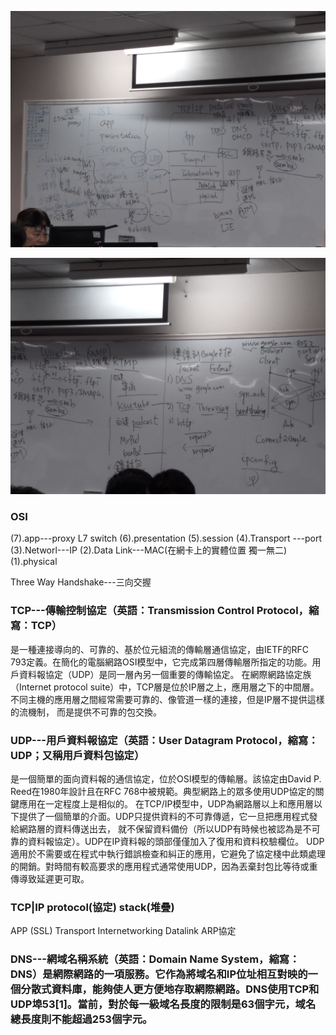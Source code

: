 ![image](protocal.jpeg.jpg)

![image](protocal2.jpg)

### OSI
(7).app---proxy L7 switch
(6).presentation
(5).session
(4).Transport ---port
(3).Networl---IP
(2).Data Link---MAC(在網卡上的實體位置 獨一無二)
(1).physical


Three Way Handshake---三向交握


### TCP---傳輸控制協定（英語：Transmission Control Protocol，縮寫：TCP）
是一種連接導向的、可靠的、基於位元組流的傳輸層通信協定，由IETF的RFC 793定義。在簡化的電腦網路OSI模型中，它完成第四層傳輸層所指定的功能。用戶資料報協定（UDP）是同一層內另一個重要的傳輸協定。
在網際網路協定族（Internet protocol suite）中，TCP層是位於IP層之上，應用層之下的中間層。不同主機的應用層之間經常需要可靠的、像管道一樣的連接，但是IP層不提供這樣的流機制，
而是提供不可靠的包交換。


### UDP---用戶資料報協定（英語：User Datagram Protocol，縮寫：UDP；又稱用戶資料包協定）
是一個簡單的面向資料報的通信協定，位於OSI模型的傳輸層。該協定由David P. Reed在1980年設計且在RFC 768中被規範。典型網路上的眾多使用UDP協定的關鍵應用在一定程度上是相似的。
在TCP/IP模型中，UDP為網路層以上和應用層以下提供了一個簡單的介面。UDP只提供資料的不可靠傳遞，它一旦把應用程式發給網路層的資料傳送出去，
就不保留資料備份（所以UDP有時候也被認為是不可靠的資料報協定）。UDP在IP資料報的頭部僅僅加入了復用和資料校驗欄位。
UDP適用於不需要或在程式中執行錯誤檢查和糾正的應用，它避免了協定棧中此類處理的開銷。對時間有較高要求的應用程式通常使用UDP，因為丟棄封包比等待或重傳導致延遲更可取。



### TCP|IP protocol(協定) stack(堆疊)

APP
(SSL)
Transport
Internetworking
Datalink  ARP協定

### DNS---網域名稱系統（英語：Domain Name System，縮寫：DNS）是網際網路的一項服務。它作為將域名和IP位址相互對映的一個分散式資料庫，能夠使人更方便地存取網際網路。DNS使用TCP和UDP埠53[1]。當前，對於每一級域名長度的限制是63個字元，域名總長度則不能超過253個字元。


